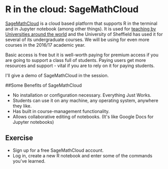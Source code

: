 # R in the cloud: SageMathCloud

[SageMathCloud](https://cloud.sagemath.com/) is a cloud based platform that supports R in the terminal and in Jupyter notebook (among other things).
It is used for [teaching by Universities around the world](https://github.com/sagemathinc/smc/wiki/Teaching) and the University of Sheffield has used it for several of its undergraduate courses. We will be using for even more courses in the 2016/17 academic year.

Basic access is free but it is well-worth paying for premium access if you are going to support a class full of students.
Paying users get more resources and support - vital if you are to rely on it for paying students.

I'll give a demo of SageMathCloud in the session.

##Some Benefits of SageMathCloud

* No installation or configuration necessary. Everything Just Works.
* Students can use it on any machine, any operating system, anywhere they like.
* Has built in course-management functionality.
* Allows collaborative editing of notebooks. (It's like Google Docs for Jupyter notebooks)

## Exercise

* Sign up for a free SageMathCloud account.
* Log in, create a new R notebook and enter some of the commands you've learned.
